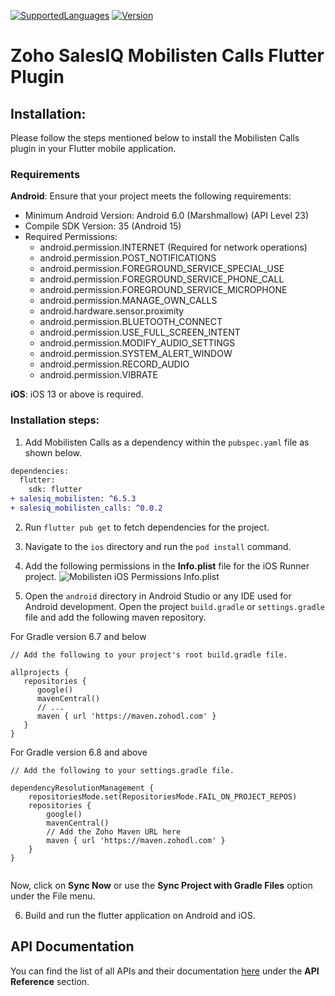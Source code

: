 [![SupportedLanguages](https://img.shields.io/badge/Platforms-iOS%20%7C%20%20Android-green.svg)](https://flutter.dev/) [![Version](https://img.shields.io/badge/version-0.0.2-blue.svg)](https://mobilisten.io/)

# Zoho SalesIQ Mobilisten Calls Flutter Plugin

## Installation:

Please follow the steps mentioned below to install the Mobilisten Calls plugin in your Flutter
mobile application.

### Requirements

**Android**:
Ensure that your project meets the following requirements:

- Minimum Android Version: Android 6.0 (Marshmallow) (API Level 23)
- Compile SDK Version: 35 (Android 15)
- Required Permissions:
  - android.permission.INTERNET (Required for network operations)
  - android.permission.POST_NOTIFICATIONS
  - android.permission.FOREGROUND_SERVICE_SPECIAL_USE
  - android.permission.FOREGROUND_SERVICE_PHONE_CALL
  - android.permission.FOREGROUND_SERVICE_MICROPHONE
  - android.permission.MANAGE_OWN_CALLS
  - android.hardware.sensor.proximity
  - android.permission.BLUETOOTH_CONNECT
  - android.permission.USE_FULL_SCREEN_INTENT
  - android.permission.MODIFY_AUDIO_SETTINGS
  - android.permission.SYSTEM_ALERT_WINDOW
  - android.permission.RECORD_AUDIO
  - android.permission.VIBRATE

**iOS**: iOS 13 or above is required.

### Installation steps:

1. Add Mobilisten Calls as a dependency within the `pubspec.yaml` file as shown below.

```diff
dependencies:
  flutter:
    sdk: flutter
+ salesiq_mobilisten: ^6.5.3
+ salesiq_mobilisten_calls: ^0.0.2
```

2. Run `flutter pub get` to fetch dependencies for the project.

3. Navigate to the `ios` directory and run the `pod install` command.

4. Add the following permissions in the **Info.plist** file for the iOS Runner project.
   ![Mobilisten iOS Permissions Info.plist](https://www.zohowebstatic.com/sites/default/files/u71249/SDK2/cordova-installation-step2.png)

5. Open the `android` directory in Android Studio or any IDE used for Android development. Open the
   project `build.gradle` or `settings.gradle` file and add the following maven repository.

For Gradle version 6.7 and below

```Gradle
// Add the following to your project's root build.gradle file.

allprojects {
   repositories {
      google()
      mavenCentral()
      // ...
      maven { url 'https://maven.zohodl.com' }
   }
}
```

For Gradle version 6.8 and above

```Gradle
// Add the following to your settings.gradle file.

dependencyResolutionManagement {
    repositoriesMode.set(RepositoriesMode.FAIL_ON_PROJECT_REPOS)
    repositories {
        google()
        mavenCentral()
        // Add the Zoho Maven URL here
        maven { url 'https://maven.zohodl.com' }
    }
}
```

<img alt class="screenshot" src="https://www.zohowebstatic.com/sites/default/files/u7370/rn1.png" alt="Mobilisten Android Gradle Sync"/>

Now, click on **Sync Now** or use the **Sync Project with Gradle Files** option under the File menu.

6. Build and run the flutter application on Android and iOS.

## API Documentation

You can find the list of all APIs and their
documentation [here](https://www.zoho.com/salesiq/help/developer-guides/flutter-sdk-installation.html)
under the **API Reference** section.
